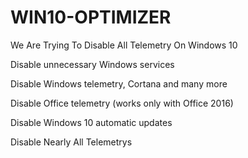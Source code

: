 # WIN10-OPTIMIZER
We Are Trying To Disable All Telemetry On Windows 10

Disable unnecessary Windows services

Disable Windows telemetry, Cortana and many more

Disable Office telemetry (works only with Office 2016)

Disable Windows 10 automatic updates

Disable Nearly All Telemetrys
